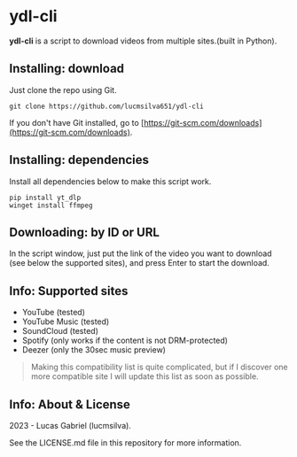 # ydl-cli
**ydl-cli** is a script to download videos from multiple sites.(built in Python).
 
## Installing: download
Just clone the repo using Git.
```
git clone https://github.com/lucmsilva651/ydl-cli
```
If you don't have Git installed, go to [https://git-scm.com/downloads](https://git-scm.com/downloads).

## Installing: dependencies
Install all dependencies below to make this script work.
```
pip install yt_dlp
winget install ffmpeg
```

## Downloading: by ID or URL
In the script window, just put the link of the video you want to download (see below the supported sites), and press Enter to start the download.

## Info: Supported sites
- YouTube (tested)
- YouTube Music (tested)
- SoundCloud (tested)
- Spotify (only works if the content is not DRM-protected)
- Deezer (only the 30sec music preview)
> Making this compatibility list is quite complicated, but if I discover one more compatible site I will update this list as soon as possible.

## Info: About & License
2023 - Lucas Gabriel (lucmsilva). 

See the LICENSE.md file in this repository for more information.